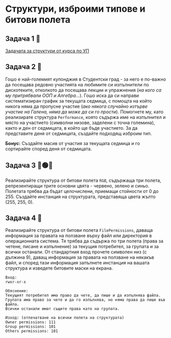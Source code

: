# Структури, изброими типове и битови полета

## Задача 1 :triangular_ruler:
[Задачата за структури от курса по УП](https://github.com/ddimitrov-fmi/up-2022-2023/tree/master/practicum_inf/group%206/Week12-Structs/lab)

## Задача 2 :microphone:
Гошо е най-големият купонджия в Студентски град - за него е по-важно да посещава редовно участията на любимите си изпълнители по дискотеките, отколкото да посещава лекции и упражнения (*на кого са му притрябвали ООП и Алгебра...*). Гошо иска да си направи систематизиран график за текущата седмица, с помощта на който никога няма да пропусне участие (*ако някога случайно изтърве участие на Галена, няма да може да си го прости*). Помогнете му, като реализирате структура `Performance`, която съдържа име на изпълнител и място на участието (символни низове, заделени с точна големина), както и ден от седмицата, в който ще бъде участието. За да представите деня от седмицата, създайте подходящ изброим тип.

**Бонус:** Създайте масив от участия за текущата седмица и го сортирайте според деня от седмицата.

## Задача 3 :red_circle::green_circle::large_blue_circle:
Реализирайте структура от битови полета `RGB`, съдържаща три полета, репрезентиращи трите основни цвята - червено, зелено и синьо. Полетата трябва да бъдат целочислени, приемащи стойности от 0 до 255. Създайте инстанция на структурата, представяща цвета жълто (255, 255, 0).

## Задача 4 :open_file_folder:
Реализирайте структура от битови полета `FilePermissions`, даваща информация за правата на ползване върху файл или директория в операционната система. Тя трябва да съдържа по три полета (права за четене, писане и изпълнение) за текущия потребител, за групата и за всички останали. От стандартния вход прочете символен низ (с дължина 9), даващ информация за правата на ползване на някакъв файл, и според тази информация запълнете инстанция на вашата структура и изведете битовите маски на екрана.
```
Вход:
rwxr-xr-x

Обяснение:
Текущият потребител има право да чете, да пише и да изпълнява файла.
Групата има право за чете и да го изпълнява, но няма права да пише във файла.
Всички останали имат същите права като на групата.

Изход: (отпечатване на всички полета на структурата)
Owner permissions: 111
Group permissions: 101
Others permissions: 101
```